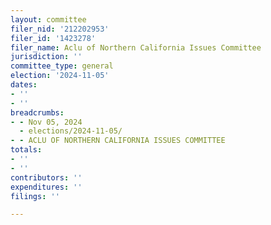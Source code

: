 ```yaml
---
layout: committee
filer_nid: '212202953'
filer_id: '1423278'
filer_name: Aclu of Northern California Issues Committee
jurisdiction: ''
committee_type: general
election: '2024-11-05'
dates:
- ''
- ''
breadcrumbs:
- - Nov 05, 2024
  - elections/2024-11-05/
- - ACLU OF NORTHERN CALIFORNIA ISSUES COMMITTEE
totals:
- ''
- ''
contributors: ''
expenditures: ''
filings: ''

---
```


